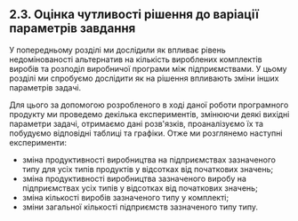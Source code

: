 ## 2.3. Оцінка чутливості рішення до варіації параметрів завдання

У попередньому розділі ми дослідили як впливає рівень недомінованості альтернатив на кількість вироблених комплектів виробів та розподіл виробничої програми між підприємствами. У цьому розділі ми спробуємо дослідити як на рішення впливають зміни інших параметрів задачі.

Для цього за допомогою розробленого в ході даної роботи програмного продукту ми проведемо декілька експериментів, змінюючи деякі вихідні параметри задачі, отримаємо дані розв'язків, проаналізуємо їх та побудуємо відповідні таблиці та графіки. Отже ми розглянемо наступні експерименти:

- зміна продуктивності виробництва на підприємствах зазначеного типу для усіх типів продуктів у відсотках від початкових значень;
- зміна продуктивності виробництва зазначеного виробу на підприємствах усіх типів у відсотках від початкових значень;
- зміна кількості виробів зазначеного типу у комплекті;
- зміни загальної кількості підприємств зазначеного типу типу.

